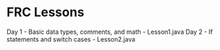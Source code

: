 # FRC Lessons
Day 1 - Basic data types, comments, and math - Lesson1.java
Day 2 - If statements and switch cases - Lesson2.java